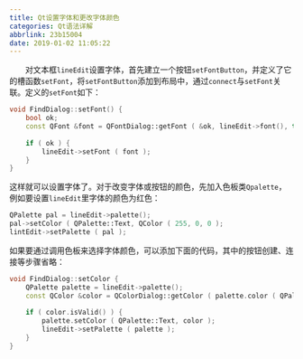 ```yaml
---
title: Qt设置字体和更改字体颜色
categories: Qt语法详解
abbrlink: 23b15004
date: 2019-01-02 11:05:22
---
```

&emsp;&emsp;对文本框`lineEdit`设置字体，首先建立一个按钮`setFontButton`，并定义了它的槽函数`setFont`，将`setFontButton`添加到布局中，通过`connect`与`setFont`关联。定义的`setFont`如下：<!--more-->

``` cpp
void FindDialog::setFont() {
    bool ok;
    const QFont &font = QFontDialog::getFont ( &ok, lineEdit->font(), this, tr ( "fontDialog" ) );
​
    if ( ok ) {
        lineEdit->setFont ( font );
    }
}
```

这样就可以设置字体了。对于改变字体或按钮的颜色，先加入色板类`Qpalette`，例如要设置`lineEdit`里字体的颜色为红色：

``` cpp
QPalette pal = lineEdit->palette();
pal->setColor ( QPalette::Text, QColor ( 255, 0, 0 );
lintEdit->setPalette ( pal );
```

如果要通过调用色板来选择字体颜色，可以添加下面的代码，其中的按钮创建、连接等步骤省略：

``` cpp
void FindDialog::setColor {
    QPalette palette = lineEdit->palette();
    const QColor &color = QColorDialog::getColor ( palette.color ( QPalette::Base ), this );
​
    if ( color.isValid() ) {
        palette.setColor ( QPalette::Text, color );
        lineEdit->setPalette ( palette );
    }
}
```